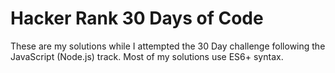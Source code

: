 # Hacker Rank 30 Days of Code

These are my solutions while I attempted the 30 Day challenge following the JavaScript (Node.js) track. Most of my solutions use ES6+ syntax.
